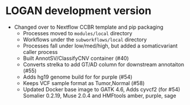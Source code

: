 # LOGAN development version

- Changed over to Nextflow CCBR template and pip packaging
    - Processes moved to `modules/local` directory
    - Workflows under the `subworkflows/local` directory
    - Processes fall under low/med/high, but added a somaticvariant caller process
    - Built AnnotSV/ClassifyCNV container (#40)
    - Converts strelka to add GT/AD column for downstream annotaiton (#55)
    - Adds hg19 genome build for for purple (#54)
    - Keeps VCF sample format as Tumor,Normal (#58)
    - Updated Docker base image to GATK 4.6, Adds cyvcf2 (for #54) Somalier 0.2.19, Muse 2.0.4 and HMFtools amber, purple, sage
